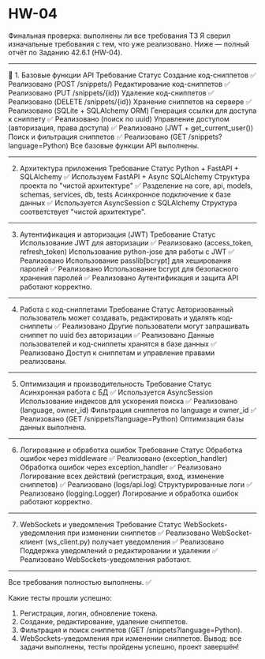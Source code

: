 # HW-04
 
Финальная проверка: выполнены ли все требования ТЗ
Я сверил изначальные требования с тем, что уже реализовано. 
Ниже — полный отчёт по Заданию 42.6.1 (HW-04).
________________________________________
📌 1. Базовые функции API
Требование	Статус
Создание код-сниппетов	✅ Реализовано (POST /snippets/)
Редактирование код-сниппетов	✅ Реализовано (PUT /snippets/{id})
Удаление код-сниппетов	✅ Реализовано (DELETE /snippets/{id})
Хранение сниппетов на сервере	✅ Реализовано (SQLite + SQLAlchemy ORM)
Генерация ссылки для доступа к сниппету	✅ Реализовано (поиск по uuid)
Управление доступом (авторизация, права доступа)	✅ Реализовано (JWT + get_current_user())
Поиск и фильтрация сниппетов	✅ Реализовано (GET /snippets?language=Python)
 Все базовые функции API выполнены.
________________________________________
 2. Архитектура приложения
Требование	Статус
Python + FastAPI + SQLAlchemy	✅ Используем FastAPI + Async SQLAlchemy
Структура проекта по "чистой архитектуре"	✅ Разделение на core, api, models, schemas, services, db, tests
Асинхронное подключение к базе данных	✅ Используется AsyncSession с SQLAlchemy
Структура соответствует "чистой архитектуре".
________________________________________



3. Аутентификация и авторизация (JWT)
Требование	Статус
Использование JWT для авторизации	✅ Реализовано (access_token, refresh_token)
Использование python-jose для работы с JWT	✅ Реализовано
Использование passlib[bcrypt] для хеширования паролей	✅ Реализовано
Использование bcrypt для безопасного хранения паролей	✅ Реализовано
Аутентификация и защита API работают корректно.
________________________________________
4. Работа с код-сниппетами
Требование	Статус
Авторизованный пользователь может создавать, редактировать и удалять код-сниппеты	✅ Реализовано
Другие пользователи могут запрашивать сниппет по uuid без авторизации	✅ Реализовано
Данные пользователей и код-сниппеты хранятся в базе данных	✅ Реализовано
Доступ к сниппетам и управление правами реализованы.
________________________________________
5. Оптимизация и производительность
Требование	Статус
Асинхронная работа с БД	✅ Используется AsyncSession
Использование индексов для ускорения поиска	✅ Реализовано (language, owner_id)
Фильтрация сниппетов по language и owner_id	✅ Реализовано (GET /snippets?language=Python)
Оптимизация базы данных выполнена.
________________________________________

6. Логирование и обработка ошибок
Требование	Статус
Обработка ошибок через middleware	✅ Реализовано (exception_handler)
Обработка ошибок через exception_handler	✅ Реализовано
Логирование всех действий (регистрация, вход, изменение сниппетов)	✅ Реализовано (logs/api.log)
Структурированные логи	✅ Реализовано (logging.Logger)
Логирование и обработка ошибок работают корректно.
________________________________________
 7. WebSockets и уведомления
Требование	Статус
WebSockets-уведомления при изменении сниппетов	✅ Реализовано
WebSocket-клиент (ws_client.py) получает уведомления	✅ Реализовано
Поддержка уведомлений о редактировании и удалении	✅ Реализовано
WebSockets-уведомления работают.
________________________________________
Все требования полностью выполнены. ✅

Какие тесты прошли успешно:
1.	Регистрация, логин, обновление токена.
2.	Создание, редактирование, удаление сниппетов.
3.	Фильтрация и поиск сниппетов (GET /snippets?language=Python).
4.	WebSockets-уведомления при изменении сниппетов.
 Вывод: все задачи выполнены, тесты пройдены успешно, проект завершён!


